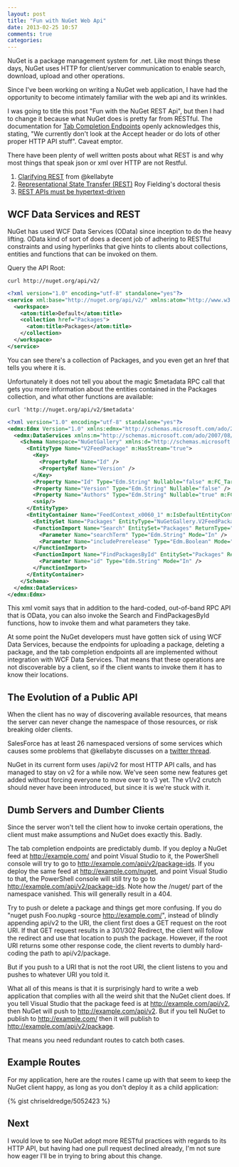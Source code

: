 ```yaml
---
layout: post
title: "Fun with NuGet Web Api"
date: 2013-02-25 10:57
comments: true
categories: 
---
```


NuGet is a package management system for .net. Like most things these days, NuGet uses HTTP
for client/server communication to enable search, download, upload and other operations.

Since I've been working on writing a NuGet web application, I have had the opportunity to
become intimately familiar with the web api and its wrinkles.

I was going to title this post "Fun with the NuGet REST Api", but then I had to change it
because what NuGet does is pretty far from RESTful. The documentation for
[Tab Completion Endpoints](https://github.com/NuGet/NuGetGallery/wiki/Tab-Completion-API-Endpoints)
openly acknowledges this, stating, "We currently don't look at the Accept header or do lots of other
proper HTTP API stuff". Caveat emptor.

There have been plenty of well written posts about what REST is and why most things that
speak json or xml over HTTP are not Restful.

1. [Clarifying REST](http://kellabyte.com/2011/09/04/clarifying-rest/) from @kellabyte
1. [Representational State Transfer (REST)](http://www.ics.uci.edu/~fielding/pubs/dissertation/rest_arch_style.htm) Roy Fielding's doctoral thesis
1. [REST APIs must be hypertext-driven](http://roy.gbiv.com/untangled/2008/rest-apis-must-be-hypertext-driven)

WCF Data Services and REST
--------------------------

NuGet has used WCF Data Services (OData) since inception to do the heavy lifting.
OData kind of sort of does a decent job of adhering to RESTful constraints and
using hyperlinks that give hints to clients about collections, entities and
functions that can be invoked on them.

Query the API Root:

    curl http://nuget.org/api/v2/

```xml
<?xml version="1.0" encoding="utf-8" standalone="yes"?>
<service xml:base="http://nuget.org/api/v2/" xmlns:atom="http://www.w3.org/2005/Atom" xmlns:app="http://www.w3.org/2007/app" xmlns="http://www.w3.org/2007/app">
  <workspace>
    <atom:title>Default</atom:title>
    <collection href="Packages">
      <atom:title>Packages</atom:title>
    </collection>
  </workspace>
</service>
```

You can see there's a collection of Packages, and you even get an href that tells you where it is.

Unfortunately it does not tell you about the magic $metadata RPC call that gets you more
information about the entities contained in the Packages collection, and what other functions
are available:

    curl 'http://nuget.org/api/v2/$metadata'

```xml
<?xml version="1.0" encoding="utf-8" standalone="yes"?>
<edmx:Edmx Version="1.0" xmlns:edmx="http://schemas.microsoft.com/ado/2007/06/edmx">
  <edmx:DataServices xmlns:m="http://schemas.microsoft.com/ado/2007/08/dataservices/metadata" m:DataServiceVersion="2.0">
    <Schema Namespace="NuGetGallery" xmlns:d="http://schemas.microsoft.com/ado/2007/08/dataservices" xmlns:m="http://schemas.microsoft.com/ado/2007/08/dataservices/metadata" xmlns="http://schemas.microsoft.com/ado/2006/04/edm">
      <EntityType Name="V2FeedPackage" m:HasStream="true">
        <Key>
          <PropertyRef Name="Id" />
          <PropertyRef Name="Version" />
        </Key>
        <Property Name="Id" Type="Edm.String" Nullable="false" m:FC_TargetPath="SyndicationTitle" m:FC_ContentKind="text" m:FC_KeepInContent="false" />
        <Property Name="Version" Type="Edm.String" Nullable="false" />
        <Property Name="Authors" Type="Edm.String" Nullable="true" m:FC_TargetPath="SyndicationAuthorName" m:FC_ContentKind="text" m:FC_KeepInContent="false" />
        <snip/>
      </EntityType>
      <EntityContainer Name="FeedContext_x0060_1" m:IsDefaultEntityContainer="true">
        <EntitySet Name="Packages" EntityType="NuGetGallery.V2FeedPackage" />
        <FunctionImport Name="Search" EntitySet="Packages" ReturnType="Collection(NuGetGallery.V2FeedPackage)" m:HttpMethod="GET">
          <Parameter Name="searchTerm" Type="Edm.String" Mode="In" />
          <Parameter Name="includePrerelease" Type="Edm.Boolean" Mode="In" />
        </FunctionImport>
        <FunctionImport Name="FindPackagesById" EntitySet="Packages" ReturnType="Collection(NuGetGallery.V2FeedPackage)" m:HttpMethod="GET">
          <Parameter Name="id" Type="Edm.String" Mode="In" />
        </FunctionImport>
      </EntityContainer>
    </Schema>
  </edmx:DataServices>
</edmx:Edmx>
```

This xml vomit says that in addition to the hard-coded, out-of-band RPC API that is OData, you
can also invoke the Search and FindPackagesById functions, how to invoke them
and what parameters they take.

At some point the NuGet developers must have gotten sick of using WCF Data Services, because the endpoints for
uploading a package, deleting a package, and the tab completion endpoints all are implemented
without integration with WCF Data Services. That means that these operations are not discoverable
by a client, so if the client wants to invoke them it has to know their locations.

The Evolution of a Public API
-----------------------------

When the client has no way of discovering available resources, that means the server can never
change the namespace of those resources, or risk breaking older clients.

SalesForce has at least 26 namespaced versions of some services which causes some problems
that @kellabyte discusses on a [twitter thread](https://twitter.com/kellabyte/status/276661580257701889).

NuGet in its current form uses /api/v2 for most HTTP API calls, and has managed to stay on v2 for a while
now. We've seen some new features get added without forcing everyone to move over to v3 yet.
The v1/v2 crutch should never have been introduced, but since it is we're stuck with it.

Dumb Servers and Dumber Clients
-------------------------------

Since the server won't tell the client how to invoke certain operations, the client
must make assumptions and NuGet does exactly this. Badly.

The tab completion endpoints are predictably dumb. If you deploy a NuGet feed at
http://example.com/ and point Visual Studio to it, the PowerShell console will
try to go to http://example.com/api/v2/package-ids. If you deploy the same feed at
http://example.com/nuget, and point Visual Studio to that, the PowerShell console will
still try to go to http://example.com/api/v2/package-ids. Note how the /nuget/ part of
the namespace vanished. This will generally result in a 404.

Try to push or delete a package and things get more confusing. If you do
"nuget push Foo.nupkg -source http://example.com/", instead of blindly appending
api/v2 to the URI, the client first does a GET request on the root URI.
If that GET request results in a 301/302 Redirect, the client will follow the redirect
and use that location to push the package. However, if the root URI returns some other
response code, the client reverts to dumbly hard-coding the path to api/v2/package.

But if you push to a URI that is not the root URI, the client listens to you
and pushes to whatever URI you told it.

What all of this means is that it is surprisingly hard to write a web application
that complies with all the weird shit that the NuGet client does. If you tell
Visual Studio that the package feed is at http://example.com/api/v2, then NuGet will
push to http://example.com/api/v2. But if you tell NuGet to publish to
http://example.com/ then it will publish to http://example.com/api/v2/package.

That means you need redundant routes to catch both cases.

Example Routes
--------------

For my application, here are the routes I came up with that seem to keep
the NuGet client happy, as long as you don't deploy it as a child application:

{% gist chriseldredge/5052423 %}

Next
----

I would love to see NuGet adopt more RESTful practices with regards to
its HTTP API, but having had one pull request declined already, I'm not sure
how eager I'll be in trying to bring about this change.
